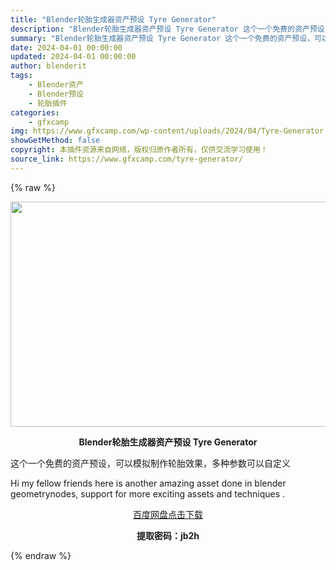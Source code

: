 ```yaml
---
title: "Blender轮胎生成器资产预设 Tyre Generator"
description: "Blender轮胎生成器资产预设 Tyre Generator 这个一个免费的资产预设，可以模拟制作轮胎效果，多种参数可以自定义 Hi my fellow friends here is anothe..."
summary: "Blender轮胎生成器资产预设 Tyre Generator 这个一个免费的资产预设，可以模拟制作轮胎效果，多种参数可以自定义 Hi my fellow friends here is anothe..."
date: 2024-04-01 00:00:00
updated: 2024-04-01 00:00:00
author: blenderit
tags: 
    - Blender资产
    - Blender预设
    - 轮胎插件
categories:
    - gfxcamp
img: https://www.gfxcamp.com/wp-content/uploads/2024/04/Tyre-Generator.jpg
showGetMethod: false
copyright: 本插件资源来自网络，版权归原作者所有，仅供交流学习使用！
source_link: https://www.gfxcamp.com/tyre-generator/
---
```


{% raw %}
<div><p><img decoding="async" class="aligncenter size-full wp-image-120596" src="https://www.gfxcamp.com/wp-content/uploads/2024/04/Tyre-Generator.jpg" data-src="https://www.gfxcamp.com/wp-content/uploads/2024/04/Tyre-Generator.jpg" alt="" width="640" height="360" data-srcset="https://www.gfxcamp.com/wp-content/uploads/2024/04/Tyre-Generator.jpg 640w, https://www.gfxcamp.com/wp-content/uploads/2024/04/Tyre-Generator-150x84.jpg 150w" data-sizes="(max-width: 640px) 100vw, 640px"></p><p style="text-align: center;"><strong>Blender轮胎生成器资产预设 Tyre Generator</strong></p><p>这个一个免费的资产预设，可以模拟制作轮胎效果，多种参数可以自定义</p><p>Hi my fellow friends here is another amazing asset done in blender geometrynodes, support for more exciting assets and techniques .</p><p style="text-align: center;"><a class="maxbutton-3 maxbutton maxbutton-baidu" target="_blank" rel="noopener" href="https://pan.baidu.com/s/1BZidd35MaHpuQOQIsHrOQA?pwd=jb2h"><span class="mb-text">百度网盘点击下载</span></a></p><p style="text-align: center;"><strong>提取密码：jb2h</strong></p></div>
<div style="display: none">gfxcamp</div>
{% endraw %}